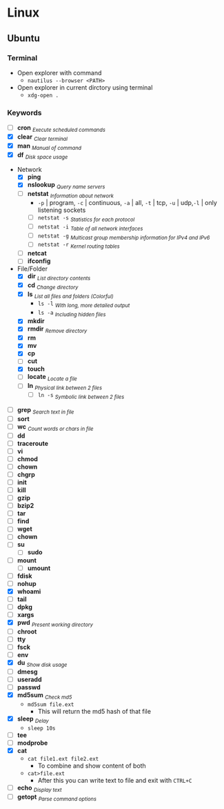 # Linux
## Ubuntu
### Terminal
- Open explorer with command 
  - `nautilus --browser <PATH>`
- Open explorer in current dirctory using terminal
  - `xdg-open .`

### Keywords
- [ ] **cron** <sub>_Execute scheduled commands_</sub>
- [x] **clear** <sub>_Clear terminal_</sub>
- [x] **man** <sub>_Manual of command_</sub>
- [x] **df** <sub>_Disk space usage_</sub>
- Network
  - [x] **ping**
  - [x] **nslookup** <sub>_Query name servers_</sub>
  - [ ] **netstat** <sub>_Information about network_</sub>
    - `-p` | program, `-c` | continuous, `-a` | all, `-t` | tcp, `-u` | udp,`-l` | only listening sockets
    - [ ] `netstat -s` <sub>_Statistics for each protocol_</sub>
    - [ ] `netstat -i` <sub>_Table of all network interfaces_</sub>
    - [ ] `netstat -g` <sub>_Multicast group membership information for IPv4 and IPv6_</sub>
    - [ ] `netstat -r` <sub>_Kernel routing tables_</sub>
  - [ ] **netcat**
  - [ ] **ifconfig**
- File/Folder
  - [x] **dir** <sub>_List directory contents_</sub>
  - [x] **cd** <sub>_Change directory_</sub>
  - [x] **ls** <sub>_List all files and folders (Colorful)_</sub>
    - `ls -l` <sub>_With long, more detailed output_</sub>
    - `ls -a` <sub>_Including hidden files_</sub>
  - [x] **mkdir**
  - [x] **rmdir** <sub>_Remove directory_</sub>
  - [x] **rm**
  - [x] **mv**
  - [x] **cp**
  - [ ] **cut**
  - [x] **touch**
  - [ ] **locate** <sub>_Locate a file_</sub>
  - [ ] **ln** <sub>_Physical link between 2 files_</sub>
    - [ ] `ln -s` <sub>_Symbolic link between 2 files_</sub>
- [ ] **grep** <sub>_Search text in file_</sub>
- [ ] **sort**
- [ ] **wc** <sub>_Count words or chars in file_</sub>
- [ ] **dd**
- [ ] **traceroute**
- [ ] **vi**
- [ ] **chmod**
- [ ] **chown**
- [ ] **chgrp**
- [ ] **init**
- [ ] **kill**
- [ ] **gzip**
- [ ] **bzip2**
- [ ] **tar**
- [ ] **find**
- [ ] **wget**
- [ ] **chown**
- [ ] **su**
  - [ ] **sudo**
- [ ] **mount**
  - [ ] **umount**
- [ ] **fdisk**
- [ ] **nohup**
- [x] **whoami**
- [ ] **tail**
- [ ] **dpkg**
- [ ] **xargs**
- [x] **pwd** <sub>_Present working directory_</sub>
- [ ] **chroot**
- [ ] **tty**
- [ ] **fsck**
- [ ] **env**
- [x] **du** <sub>_Show disk usage_</sub>
- [ ] **dmesg**
- [ ] **useradd**
- [ ] **passwd**
- [x] **md5sum** <sub>_Check md5_</sub>
  - `md5sum file.ext`
    - This will return the md5 hash of that file
- [x] **sleep** <sub>_Delay_</sub>
  -  `sleep 10s`
- [ ] **tee**
- [ ] **modprobe**
- [x] **cat**
  - `cat file1.ext file2.ext`
    - To combine and show content of both
  - `cat>file.ext`
    - After this you can write text to file and exit with `CTRL+C`
- [ ] **echo** <sub>_Display text_</sub>
- [ ] **getopt** <sub>_Parse command options_</sub>